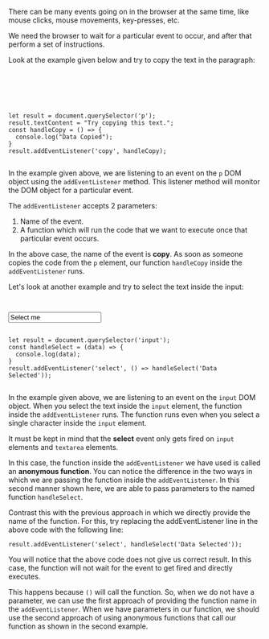 There can be many events
going on in the browser
at the same time,
like mouse clicks,
mouse movements,
key-presses, etc.

We need the browser to
wait for a particular event
to occur, and after that perform
a set of instructions.

Look at the example given below and
try to copy the text in the
paragraph:

<codeblock language="javascript" type="lesson">
<code>
<panel language="html">
<p></p>
</panel>
<panel language="javascript">
let result = document.querySelector('p');
result.textContent = "Try copying this text.";
const handleCopy = () => {
  console.log("Data Copied");
}
result.addEventListener('copy', handleCopy);
</panel>
</code>
</codeblock>

In the example given above, we are listening to
an event on the `p` DOM object using the
`addEventListener` method.
This listener method will monitor
the DOM object for a particular event.

The `addEventListener` accepts 2 parameters:

1. Name of the event.
2. A function which will run the code that 
we want to execute once that particular event occurs.

In the above case, the name of the event is **copy**.
As soon as someone copies the code from the `p` element, 
our function `handleCopy` inside the
`addEventListener` runs.

Let's look at another example and try to select the text 
inside the input:

<codeblock language="javascript" type="lesson">
<code>
<panel language="html">
<input value="Select me">
</panel>
<panel language="javascript">
let result = document.querySelector('input');
const handleSelect = (data) => {
  console.log(data);
}
result.addEventListener('select', () => handleSelect('Data Selected'));
</panel>
</code>
</codeblock>

In the example given above, we are listening to
an event on the `input` DOM object.
When you select the text inside the `input` element,
the function inside the `addEventListener` runs.
The function runs even when you select a single character
inside the `input` element.

It must be kept in mind
that the **select** event
only gets fired on
`input` elements
and
`textarea` elements.

In this case, the function inside the `addEventListener` 
we have used is called an
**anonymous function**. 
You can notice the difference in the two ways 
in which we are passing the function inside the 
`addEventListener`. In this second manner shown 
here, we are able to pass
parameters to the named function `handleSelect`.

Contrast this with the previous approach in which 
we directly provide the name of the function.
For this, try replacing the addEventListener line 
in the above code 
with the following line:

```
result.addEventListener('select', handleSelect('Data Selected'));
```

You will notice that the above code 
does not give us correct result. In this case, 
the function will not wait for the event 
to get fired and directly executes.

This happens because `()` will 
call the function. So, when we do not 
have a parameter, we can use the first approach of 
providing the function name in the `addEventListener`. 
When we have parameters in our function, 
we should use the second approach of using 
anonymous functions that call our function as 
shown in the second example.
